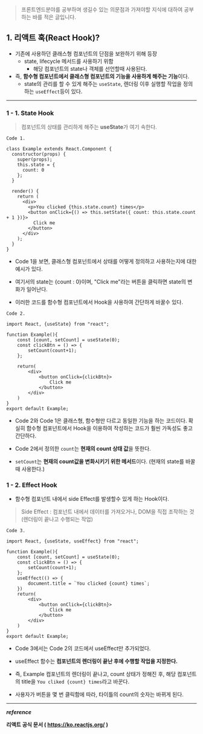 > 프론트엔드분야를 공부하며 생길수 있는 의문점과 가져야할 지식에 대하여 공부하는 바를 적은 글입니다.

## 1. 리액트 훅(React Hook)?

- 기존에 사용하던 클래스형 컴포넌트의 단점을 보완하기 위해 등장
  - state, lifecycle 메서드를 사용하기 위함
    - 해당 컴포넌트의 state나 객체를 선언할때 사용된다.
- 즉, **함수형 컴포넌트에서 클래스형 컴포넌트의 기능을 사용하게 해주는 기능**이다.
  - state의 관리를 할 수 있게 해주는 `useState`, 렌더링 이후 실행할 작업을 정의하는 `useEffect`등이 있다.

---

### 1 - 1. State Hook

> 컴포넌트의 상태를 관리하게 해주는 **useState**가 여기 속한다.

```
Code 1.

class Example extends React.Component {
  constructor(props) {
    super(props);
    this.state = {
      count: 0
    };
  }

  render() {
    return (
      <div>
        <p>You clicked {this.state.count} times</p>
        <button onClick={() => this.setState({ count: this.state.count + 1 })}>
          Click me
        </button>
      </div>
    );
  }
}
```

- Code 1을 보면, 클래스형 컴포넌트에서 상태를 어떻게 정의하고 사용하는지에 대한 예시가 있다.

- 여기서의 state는 {count : 0}이며, "Click me"라는 버튼을 클릭하면 state의 변화가 일어난다.

- 이러한 코드를 함수형 컴포넌트에서 Hook을 사용하여 간단하게 바꿀수 있다.

```
Code 2.

import React, {useState} from "react";

function Example(){
	const [count, setCount] = useState(0);
    const clickBtn = () => {
    	setCount(count+1);
    };

	return(
    	<div>
        	<button onClick={clickBtn}>
            	Click me
            </button>
        </div>
    )
}
export default Example;
```

- Code 2와 Code 1은 클래스형, 함수형만 다르고 동일한 기능을 하는 코드이다. 확실히 함수형 컴포넌트에서 Hook을 이용하여 작성하는 코드가 훨씬 가독성도 좋고 간단하다.

- Code 2에서 정의한 `count`는 **현재의 count 상태 값**을 뜻한다.
- `setCount`는 **현재의 count값을 변화시키기 위한 메서드**이다. (현재의 state를 바꿀때 사용한다.)

### 1 - 2. Effect Hook

- 함수형 컴포넌트 내에서 side Effect를 발생할수 있게 하는 Hook이다.

> Side Effect : 컴포넌트 내에서 데이터를 가져오거나, DOM을 직접 조작하는 것 (렌더링이 끝나고 수행되는 작업)

```
Code 3.

import React, {useState, useEffect} from "react";

function Example(){
	const [count, setCount] = useState(0);
    const clickBtn = () => {
    	setCount(count+1);
    };
    useEffect(() => {
    	document.title = `You clicked {count} times`;
    })
	return(
    	<div>
        	<button onClick={clickBtn}>
            	Click me
            </button>
        </div>
    )
}
export default Example;
```

- Code 3에서는 Code 2의 코드에서 useEffect만 추가되었다.

- useEffect 함수는 **컴포넌트의 렌더링이 끝난 후에 수행할 작업을 지정한다.**

- 즉, Example 컴포넌트의 렌더링이 끝나고, count 상태가 정해진 후, 해당 컴포넌트의 title을 `You cliked {count} times`라고 바꾼다.

- 사용자가 버튼을 몇 번 클릭함에 따라, 타이틀의 count의 숫자는 바뀌게 된다.

---

**_reference_**

**리액트 공식 문서 ( https://ko.reactjs.org/ )**
